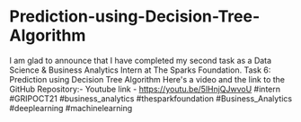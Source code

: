 # Prediction-using-Decision-Tree-Algorithm

I am glad to announce that I have completed my second task as a Data Science & Business Analytics Intern at The Sparks Foundation.
Task 6: Prediction using Decision Tree Algorithm
Here's a video and the link to the GitHub Repository:-
Youtube link - https://youtu.be/5lHnjQJwvoU
#intern #GRIPOCT21 #business_analytics #thesparkfoundation #Business_Analytics #deeplearning #machinelearning

